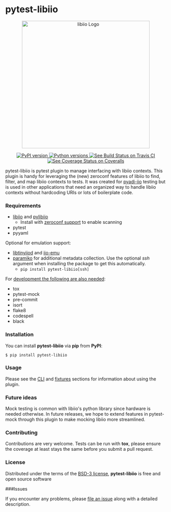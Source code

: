 # pytest-libiio

<p align="center">
<img src="https://raw.githubusercontent.com/analogdevicesinc/libiio/master/doc/html/img/iio_logo.png" width="400" alt="libiio Logo"> </br>
</p>

<p align="center">
<a href="https://pypi.org/project/pytest-libiio">
<img alt="PyPI version" src="https://img.shields.io/pypi/v/pytest-libiio.svg">
</a>
<a href="https://pypi.org/project/pytest-libiio">
<img alt="Python versions" src="https://img.shields.io/pypi/pyversions/pytest-libiio.svg">
</a>
<a href="https://travis-ci.org/tfcollins/pytest-libiio">
<img alt="See Build Status on Travis CI" src="https://travis-ci.org/tfcollins/pytest-libiio.svg?branch=master">
</a>
<a href="https://coveralls.io/github/tfcollins/pytest-libiio?branch=master">
<img alt="See Coverage Status on Coveralls" src="https://coveralls.io/repos/github/tfcollins/pytest-libiio/badge.svg?branch=master">
</a>
</p>

pytest-libiio is pytest plugin to manage interfacing with libiio contexts. This plugin is handy for leveraging the (new) zeroconf features of libiio to find, filter, and map libiio contexts to tests. It was created for [pyadi-iio](https://pypi.org/project/pyadi-iio/) testing but is used in other applications that need an organized way to handle libiio contexts without hardcoding URIs or lots of boilerplate code.

### Requirements

* [libiio](https://github.com/analogdevicesinc/libiio) and [pylibiio](https://pypi.org/project/pylibiio/)
    - Install with [zeroconf support](https://github.com/analogdevicesinc/libiio/blob/master/README_BUILD.md) to enable scanning
* pytest
* pyyaml

Optional for emulation support:

* [libtinyiiod](https://github.com/analogdevicesinc/libtinyiiod) and [iio-emu](https://github.com/analogdevicesinc/iio-emu)
* [paramiko](https://pypi.org/project/paramiko/) for additional metadata collection. Use the optional *ssh* argument when installing the package to get this automatically.
  * `pip install pytest-libiio[ssh]`


For [development the following are also needed](https://github.com/tfcollins/pytest-libiio/blob/master/requirements_dev.txt):

* tox
* pytest-mock
* pre-commit
* isort
* flake8
* codespell
* black


### Installation

You can install **pytest-libiio** via __pip__ from **PyPI**:

    $ pip install pytest-libiio

### Usage

Please see the [CLI](/cli) and [fixtures](/fixtures) sections for information about using the plugin.

### Future ideas

Mock testing is common with libiio's python library since hardware is needed otherwise. In future releases, we hope to extend features in pytest-mock through this plugin to make mocking libiio more streamlined.

### Contributing

Contributions are very welcome. Tests can be run with **tox**, please ensure
the coverage at least stays the same before you submit a pull request.

### License

Distributed under the terms of the [BSD-3 license](https://github.com/tfcollins/pytest-libiio/blob/master/LICENSE), **pytest-libiio** is free and open source software


###Issues

If you encounter any problems, please [file an issue](https://github.com/tfcollins/pytest-libiio/issues) along with a detailed description.
